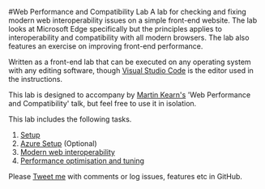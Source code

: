 #Web Performance and Compatibility Lab
A lab for checking and fixing modern web interoperability issues on a simple front-end website. The lab looks at Microsoft Edge specifically but the principles applies to interoperability and compatibility with all modern browsers. The lab also features an exercise on improving front-end performance.

Written as a front-end lab that can be executed on any operating system with any editing software, though [Visual Studio Code](https://code.visualstudio.com/) is the editor used in the instructions.

This lab is designed to accompany by [Martin Kearn's](http://aka.ms/martinkearn) 'Web Performance and Compatibility' talk, but feel free to use it in isolation.

This lab includes the following tasks.

1. [Setup](Setup.md)
1. [Azure Setup](AzureSetup.md) (Optional)
1. [Modern web interoperability](Interoperability/Interoperability.md)
1. [Performance optimisation and tuning](Performance/Performance.md)

Please [Tweet me](http://twitter.com/martinkearn) with comments or log issues, features etc in GitHub.
